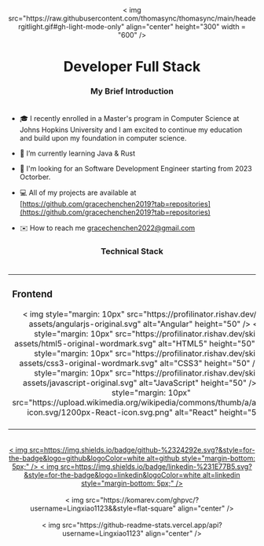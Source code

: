 <div align="center">
< img src="https://raw.githubusercontent.com/thomasync/thomasync/main/headergitlight.gif#gh-light-mode-only" align="center" height="300" width = "600" />
</div>  
  

# <div align="center">Developer Full Stack</div>  

### <div align="center">My Brief Introduction</div><br />

- 🎓  I recently enrolled in a Master's program in Computer Science at Johns Hopkins University and I am excited to continue my education and build upon my foundation in computer science. 

- 🌱 I’m currently learning Java & Rust

- 💼 I'm looking for an Software Development Engineer starting from 2023 Octorber.

- 💻 All of my projects are available at [https://github.com/gracechenchen2019?tab=repositories](https://github.com/gracechenchen2019?tab=repositories)  

- ✉️ How to reach me [gracechenchen2022@gmail.com](gracechenchen@gmail.com)  

### <div align="center">Technical Stack</div><br />

<table><tr><td valign="top" width="33%">

### Frontend  
<div align="center">  
< img style="margin: 10px" src="https://profilinator.rishav.dev/skills-assets/angularjs-original.svg" alt="Angular" height="50" />  
< img style="margin: 10px" src="https://profilinator.rishav.dev/skills-assets/html5-original-wordmark.svg" alt="HTML5" height="50" />  
< img style="margin: 10px" src="https://profilinator.rishav.dev/skills-assets/css3-original-wordmark.svg" alt="CSS3" height="50" />  
< img style="margin: 10px" src="https://profilinator.rishav.dev/skills-assets/javascript-original.svg" alt="JavaScript" height="50" />  
< img style="margin: 10px" src="https://upload.wikimedia.org/wikipedia/commons/thumb/a/a7/React-icon.svg/1200px-React-icon.svg.png" alt="React" height="50" />  
</div>

</td><td valign="top" width="33%">


### Backend  
<div align="center">  
< img style="margin: 10px" src="https://profilinator.rishav.dev/skills-assets/nodejs-original-wordmark.svg" alt="Node.js" height="50" /> 
< img style="margin: 10px" src="https://res.cloudinary.com/practicaldev/image/fetch/s--zrUJwvgZ--/c_imagga_scale,f_auto,fl_progressive,h_900,q_auto,w_1600/https://dev-to-uploads.s3.amazonaws.com/uploads/articles/bupbqc9fctvw4j7r14it.png" alt="Spring" height="50" />  
< img style="margin: 10px" src="https://profilinator.rishav.dev/skills-assets/webpack-original.svg" alt="Webpack" height="50" />  
< img style="margin: 10px" src="https://profilinator.rishav.dev/skills-assets/express-original-wordmark.svg" alt="Express.js" height="50" />  
</div>

</td><td valign="top" width="33%">



### DevOps
<div align="center">  
< img style="margin: 10px" src="https://profilinator.rishav.dev/skills-assets/git-scm-icon.svg" alt="Git" height="50" />
< img style="margin: 10px" src="https://d1.awsstatic.com/asset-repository/products/amazon-rds/1024px-MySQL.ff87215b43fd7292af172e2a5d9b844217262571.png" alt="MySQL" height="50" />
< img style="margin: 10px" src="https://upload.wikimedia.org/wikipedia/commons/thumb/9/93/MongoDB_Logo.svg/2560px-MongoDB_Logo.svg.png" alt="MongoDB" height="30" />
< img style="margin: 10px" src="https://chathamlibrary.librarycalendar.com/sites/default/files/2022-11/java-logo.png" alt="Java" height="60" />
< img style="margin: 10px" src="https://www.freecodecamp.org/news/content/images/2020/10/gcp.png" alt="GCP" height="60" />
</div>

</td></tr></table>  

<br/>  

<div align="center">
<a href=" " target="_blank">
< img src=https://img.shields.io/badge/github-%2324292e.svg?&style=for-the-badge&logo=github&logoColor=white alt=github style="margin-bottom: 5px;" />
</a >
<a href="https://www.linkedin.com/in/lingxiao-pan-3a6338247/" target="_blank">
< img src=https://img.shields.io/badge/linkedin-%231E77B5.svg?&style=for-the-badge&logo=linkedin&logoColor=white alt=linkedin style="margin-bottom: 5px;" />
</a >
</div>  
  

<br/>  

<div align="center">
< img src="https://komarev.com/ghpvc/?username=Lingxiao1123&&style=flat-square" align="center" />
</div>  
  
<br/>  
<div align="center">< img src="https://github-readme-stats.vercel.app/api?username=Lingxiao1123" align="center" /></div>
<br/>

